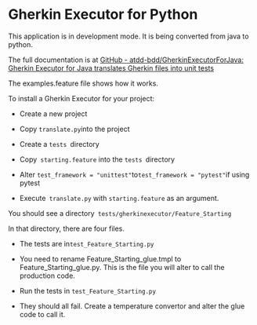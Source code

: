 # Gherkin Executor for Python

This application is in development mode.   It is being converted from java to python.    

The full documentation is at [GitHub - atdd-bdd/GherkinExecutorForJava: Gherkin Executor for Java translates Gherkin files into unit tests](https://github.com/atdd-bdd/GherkinExecutorForJava)

The examples.feature file shows how it works.    



To install a Gherkin Executor for your project:

- Create a new project 

- Copy `translate.py`into the project

- Create a `tests `directory

- Copy` starting.feature` into the `tests `directory

- Alter `test_framework = "unittest"`to` test_framework = "pytest" `if using pytest 

- Execute` translate.py` with `starting.feature` as an argument.   

You should see a directory` tests/gherkinexecutor/Feature_Starting` 

In that directory, there are four files.      

- The tests are in` test_Feature_Starting.py  `

- You need to rename Feature_Starting_glue.tmpl to Feature_Starting_glue.py.     This is the file you will alter to call the production code.   

- Run the tests in `test_Feature_Starting.py`

- They should all fail.   Create a temperature convertor and alter the glue code to call it. 
